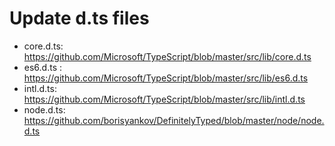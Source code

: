 # Update d.ts files

- core.d.ts:  https://github.com/Microsoft/TypeScript/blob/master/src/lib/core.d.ts
- es6.d.ts :  https://github.com/Microsoft/TypeScript/blob/master/src/lib/es6.d.ts
- intl.d.ts:  https://github.com/Microsoft/TypeScript/blob/master/src/lib/intl.d.ts
- node.d.ts:  https://github.com/borisyankov/DefinitelyTyped/blob/master/node/node.d.ts